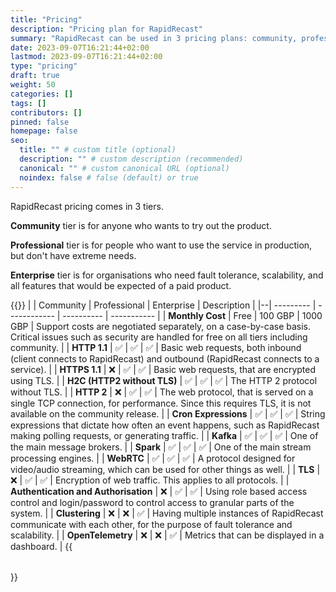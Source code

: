 ```yaml
---
title: "Pricing"
description: "Pricing plan for RapidRecast"
summary: "RapidRecast can be used in 3 pricing plans: community, professional, and enterprise."
date: 2023-09-07T16:21:44+02:00
lastmod: 2023-09-07T16:21:44+02:00
type: "pricing"
draft: true
weight: 50
categories: []
tags: []
contributors: []
pinned: false
homepage: false
seo:
  title: "" # custom title (optional)
  description: "" # custom description (recommended)
  canonical: "" # custom canonical URL (optional)
  noindex: false # false (default) or true
---
```


RapidRecast pricing comes in 3 tiers.

**Community** tier is for anyone who wants to try out the product.

**Professional** tier is for people who want to use the service in production, but don't have extreme needs.

**Enterprise** tier is for organisations who need fault tolerance, scalability, and all features that would be expected of a paid product.

{{<table>}}
|  | Community | Professional | Enterprise | Description |
|--| --------- | ------------ | ---------- | ----------- |
| **Monthly Cost** | Free | 100 GBP | 1000 GBP | Support costs are negotiated separately, on a case-by-case basis. Critical issues such as security are handled for free on all tiers including community. |
| **HTTP 1.1** | ✅ | ✅ | ✅ | Basic web requests, both inbound (client connects to RapidRecast) and outbound (RapidRecast connects to a service). |
| **HTTPS 1.1** | ❌ | ✅ | ✅ | Basic web requests, that are encrypted using TLS. |
| **H2C (HTTP2 without TLS)** | ✅ | ✅ | ✅ | The HTTP 2 protocol without TLS. |
| **HTTP 2** | ❌ | ✅ | ✅ | The web protocol, that is served on a single TCP connection, for performance. Since this requires TLS, it is not available on the community release. |
| **Cron Expressions** | ✅ | ✅ | ✅ | String expressions that dictate how often an event happens, such as RapidRecast making polling requests, or generating traffic. |
| **Kafka** | ✅ | ✅ | ✅ | One of the main message brokers. |
| **Spark** | ✅ | ✅ | ✅ | One of the main stream processing engines. |
| **WebRTC** | ✅ | ✅ | ✅ | A protocol designed for video/audio streaming, which can be used for other things as well. |
| **TLS** | ❌ | ✅ | ✅ | Encryption of web traffic. This applies to all protocols. |
| **Authentication and Authorisation** | ❌ | ✅ | ✅ | Using role based access control and login/password to control access to granular parts of the system. |
| **Clustering** | ❌ | ❌ | ✅ | Having multiple instances of RapidRecast communicate with each other, for the purpose of fault tolerance and scalability. |
| **OpenTelemetry** | ❌ | ❌ | ✅ | Metrics that can be displayed in a dashboard. |
{{</table>}}
